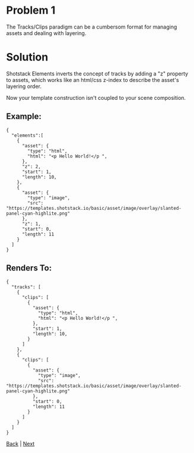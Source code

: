 # Problem 1

The Tracks/Clips paradigm can be a cumbersom format for managing assets and dealing with layering.

# Solution

Shotstack Elements inverts the concept of tracks by adding a "z" property to assets, which works like an html/css z-index to describe the asset's layering order.

Now your template construction isn't coupled to your scene composition.

## Example:
	{
	  "elements":[
	    {
	      "asset": {
	        "type": "html",
	        "html": "<p	Hello World!</p	",
	      },
	      "z": 2,
	      "start": 1,
	      "length": 10,
	    },
	    {
	      "asset": {
	        "type": "image",
	        "src": "https://templates.shotstack.io/basic/asset/image/overlay/slanted-panel-cyan-highlite.png"
	      },
	      "z": 1,
	      "start": 0,
	      "length": 11
	    }
	  ]
	}

## Renders To:
	{
	  "tracks": [
	    {
	      "clips": [
	        {
	          "asset": {
	            "type": "html",
	            "html": "<p	Hello World!</p	",
	          },
	          "start": 1,
	          "length": 10,
	        }
	      ]
	    },
	    {
	      "clips": [
	        {
	          "asset": {
	            "type": "image",
	            "src": "https://templates.shotstack.io/basic/asset/image/overlay/slanted-panel-cyan-highlite.png"
	          },
	          "start": 0,
	          "length": 11
	        }
	      ]
	    }
	  ]
	}

[Back](https://github.com/CobaltBlueDW/ShotstackElements) | [Next](https://github.com/CobaltBlueDW/ShotstackElements/tree/main/examples/example2)